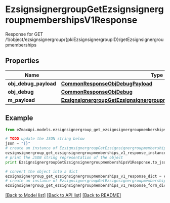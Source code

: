 # EzsignsignergroupGetEzsignsignergroupmembershipsV1Response

Response for GET /1/object/ezsignsignergroup/{pkiEzsignsignergroupID}/getEzsignsignergroupmemberships

## Properties
Name | Type | Description | Notes
------------ | ------------- | ------------- | -------------
**obj_debug_payload** | [**CommonResponseObjDebugPayload**](CommonResponseObjDebugPayload.md) |  | 
**obj_debug** | [**CommonResponseObjDebug**](CommonResponseObjDebug.md) |  | [optional] 
**m_payload** | [**EzsignsignergroupGetEzsignsignergroupmembershipsV1ResponseMPayload**](EzsignsignergroupGetEzsignsignergroupmembershipsV1ResponseMPayload.md) |  | 

## Example

```python
from eZmaxApi.models.ezsignsignergroup_get_ezsignsignergroupmemberships_v1_response import EzsignsignergroupGetEzsignsignergroupmembershipsV1Response

# TODO update the JSON string below
json = "{}"
# create an instance of EzsignsignergroupGetEzsignsignergroupmembershipsV1Response from a JSON string
ezsignsignergroup_get_ezsignsignergroupmemberships_v1_response_instance = EzsignsignergroupGetEzsignsignergroupmembershipsV1Response.from_json(json)
# print the JSON string representation of the object
print EzsignsignergroupGetEzsignsignergroupmembershipsV1Response.to_json()

# convert the object into a dict
ezsignsignergroup_get_ezsignsignergroupmemberships_v1_response_dict = ezsignsignergroup_get_ezsignsignergroupmemberships_v1_response_instance.to_dict()
# create an instance of EzsignsignergroupGetEzsignsignergroupmembershipsV1Response from a dict
ezsignsignergroup_get_ezsignsignergroupmemberships_v1_response_form_dict = ezsignsignergroup_get_ezsignsignergroupmemberships_v1_response.from_dict(ezsignsignergroup_get_ezsignsignergroupmemberships_v1_response_dict)
```
[[Back to Model list]](../README.md#documentation-for-models) [[Back to API list]](../README.md#documentation-for-api-endpoints) [[Back to README]](../README.md)


